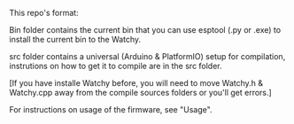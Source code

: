

This repo's format:

Bin folder contains the current bin that you can use esptool (.py or .exe) to install the current bin to the Watchy.

src folder contains a universal (Arduino & PlatformIO) setup for compilation, instrutions on how to get it to compile are in the src folder.

[If you have installe Watchy before, you will need to move Watchy.h & Watchy.cpp away from the compile sources folders or you'll get errors.]

For instructions on usage of the firmware, see "Usage".
